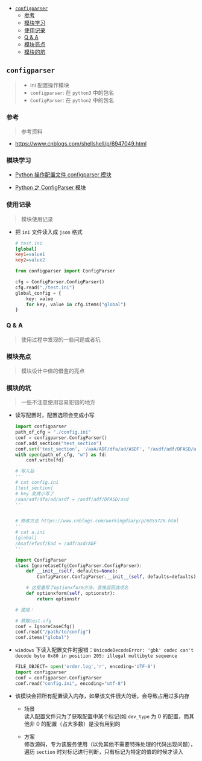 - [`configparser`](#configparser)
  - [参考](#参考)
  - [模块学习](#模块学习)
  - [使用记录](#使用记录)
  - [Q & A](#q--a)
  - [模块亮点](#模块亮点)
  - [模块的坑](#模块的坑)

## `configparser`

> - ini 配置操作模块
> - `configparser`: 在 `python3` 中的包名
> - `ConfigParser`: 在 `python2` 中的包名

### 参考

> 参考资料

- https://www.cnblogs.com/shellshell/p/6947049.html

### 模块学习

- [Python 操作配置文件 configparser 模块](https://www.cnblogs.com/zhuzhaoli/p/10645922.html)

- [Python 之 ConfigParser 模块](https://www.cnblogs.com/ming5218/p/7965973.html)

### 使用记录

> 模块使用记录

- 把 `ini` 文件读入成 `json` 格式

  ```ini
  # test.ini
  [global]
  key1=value1
  key2=value2
  ```

  ```py
  from configparser import ConfigParser

  cfg = ConfigParser.ConfigParser()
  cfg.read("./test.ini")
  global_config = {
      key: value
      for key, value in cfg.items("global")
  }
  ```

### Q & A

> 使用过程中发现的一些问题或者坑

### 模块亮点

> 模块设计中值的借鉴的亮点

### 模块的坑

> 一些不注意使用容易犯错的地方

- 读写配置时，配置选项会变成小写

  ```py
  import configparser
  path_of_cfg = "./config.ini"
  conf = configparser.ConfigParser()
  conf.add_section("test_section")
  conf.set('test_section', '/aaA/ADF/dfa/ad/ASDF', "/asdf/adf/DFASD/asd")
  with open(path_of_cfg, "w") as fd:
      conf.write(fd)

  # 写入后
  '''
  # cat config.ini
  [test_section]
  # key 变成小写了
  /aaa/adf/dfa/ad/asdf = /asdf/adf/DFASD/asd
  '''


  # 修改方法 https://www.cnblogs.com/workingdiary/p/6855726.html
  '''
  # cat a.ini
  [global]
  /Asaf/efwsf/Ead = /adf/asd/ADF
  '''

  import ConfigParser
  class IgnoreCaseCfg(ConfigParser.ConfigParser):
      def __init__(self, defaults=None):
          ConfigParser.ConfigParser.__init__(self, defaults=defaults)

      # 这里重写了optionxform方法，直接返回选项名
      def optionxform(self, optionstr):
          return optionstr

  # 使用：

  # 获取test.cfg
  conf = IgnoreCaseCfg()
  conf.read("/path/to/config")
  conf.items("global")
  ```

- `windows` 下读入配置文件时报错：`UnicodeDecodeError: 'gbk' codec can't decode byte 0x80 in position 205: illegal multibyte sequence`

  ```py
  FILE_OBJECT= open('order.log','r', encoding='UTF-8')
  import configparser
  conf = configparser.ConfigParser
  conf.read("config.ini", encoding="utf-8")
  ```

- 该模块会把所有配置读入内存，如果该文件很大的话，会导致占用过多内存

  - 场景  
    读入配置文件只为了获取配置中某个标记(如 `dev_type` 为 0 的配置，而其他非 0 的配置（占大多数）是没有用到的

  - 方案  
    修改源码，专为该服务使用（以免其他不需要特殊处理的代码出现问题），遍历 `section` 时对标记进行判断，只有标记为特定的值的时候才读入

